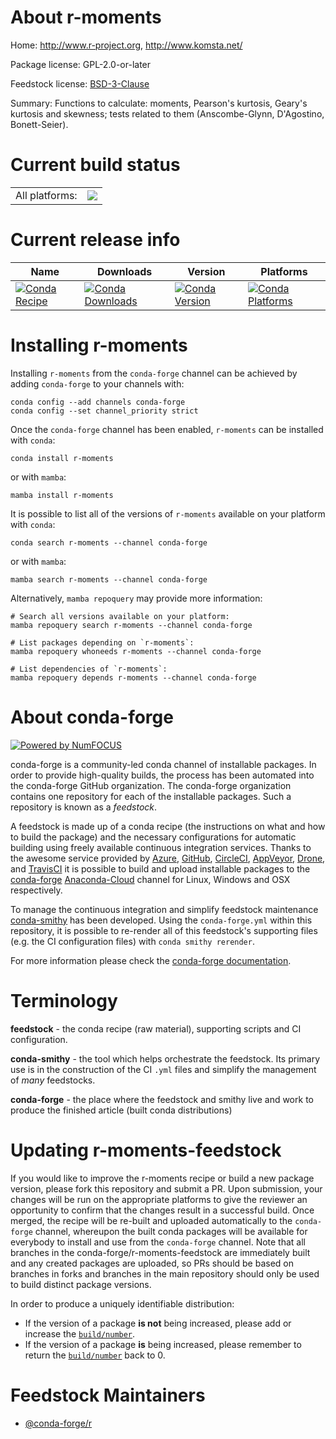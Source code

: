 About r-moments
===============

Home: http://www.r-project.org, http://www.komsta.net/

Package license: GPL-2.0-or-later

Feedstock license: [BSD-3-Clause](https://github.com/conda-forge/r-moments-feedstock/blob/main/LICENSE.txt)

Summary: Functions to calculate: moments, Pearson's kurtosis, Geary's kurtosis and skewness; tests related to them (Anscombe-Glynn, D'Agostino, Bonett-Seier).

Current build status
====================


<table><tr><td>All platforms:</td>
    <td>
      <a href="https://dev.azure.com/conda-forge/feedstock-builds/_build/latest?definitionId=1374&branchName=main">
        <img src="https://dev.azure.com/conda-forge/feedstock-builds/_apis/build/status/r-moments-feedstock?branchName=main">
      </a>
    </td>
  </tr>
</table>

Current release info
====================

| Name | Downloads | Version | Platforms |
| --- | --- | --- | --- |
| [![Conda Recipe](https://img.shields.io/badge/recipe-r--moments-green.svg)](https://anaconda.org/conda-forge/r-moments) | [![Conda Downloads](https://img.shields.io/conda/dn/conda-forge/r-moments.svg)](https://anaconda.org/conda-forge/r-moments) | [![Conda Version](https://img.shields.io/conda/vn/conda-forge/r-moments.svg)](https://anaconda.org/conda-forge/r-moments) | [![Conda Platforms](https://img.shields.io/conda/pn/conda-forge/r-moments.svg)](https://anaconda.org/conda-forge/r-moments) |

Installing r-moments
====================

Installing `r-moments` from the `conda-forge` channel can be achieved by adding `conda-forge` to your channels with:

```
conda config --add channels conda-forge
conda config --set channel_priority strict
```

Once the `conda-forge` channel has been enabled, `r-moments` can be installed with `conda`:

```
conda install r-moments
```

or with `mamba`:

```
mamba install r-moments
```

It is possible to list all of the versions of `r-moments` available on your platform with `conda`:

```
conda search r-moments --channel conda-forge
```

or with `mamba`:

```
mamba search r-moments --channel conda-forge
```

Alternatively, `mamba repoquery` may provide more information:

```
# Search all versions available on your platform:
mamba repoquery search r-moments --channel conda-forge

# List packages depending on `r-moments`:
mamba repoquery whoneeds r-moments --channel conda-forge

# List dependencies of `r-moments`:
mamba repoquery depends r-moments --channel conda-forge
```


About conda-forge
=================

[![Powered by
NumFOCUS](https://img.shields.io/badge/powered%20by-NumFOCUS-orange.svg?style=flat&colorA=E1523D&colorB=007D8A)](https://numfocus.org)

conda-forge is a community-led conda channel of installable packages.
In order to provide high-quality builds, the process has been automated into the
conda-forge GitHub organization. The conda-forge organization contains one repository
for each of the installable packages. Such a repository is known as a *feedstock*.

A feedstock is made up of a conda recipe (the instructions on what and how to build
the package) and the necessary configurations for automatic building using freely
available continuous integration services. Thanks to the awesome service provided by
[Azure](https://azure.microsoft.com/en-us/services/devops/), [GitHub](https://github.com/),
[CircleCI](https://circleci.com/), [AppVeyor](https://www.appveyor.com/),
[Drone](https://cloud.drone.io/welcome), and [TravisCI](https://travis-ci.com/)
it is possible to build and upload installable packages to the
[conda-forge](https://anaconda.org/conda-forge) [Anaconda-Cloud](https://anaconda.org/)
channel for Linux, Windows and OSX respectively.

To manage the continuous integration and simplify feedstock maintenance
[conda-smithy](https://github.com/conda-forge/conda-smithy) has been developed.
Using the ``conda-forge.yml`` within this repository, it is possible to re-render all of
this feedstock's supporting files (e.g. the CI configuration files) with ``conda smithy rerender``.

For more information please check the [conda-forge documentation](https://conda-forge.org/docs/).

Terminology
===========

**feedstock** - the conda recipe (raw material), supporting scripts and CI configuration.

**conda-smithy** - the tool which helps orchestrate the feedstock.
                   Its primary use is in the construction of the CI ``.yml`` files
                   and simplify the management of *many* feedstocks.

**conda-forge** - the place where the feedstock and smithy live and work to
                  produce the finished article (built conda distributions)


Updating r-moments-feedstock
============================

If you would like to improve the r-moments recipe or build a new
package version, please fork this repository and submit a PR. Upon submission,
your changes will be run on the appropriate platforms to give the reviewer an
opportunity to confirm that the changes result in a successful build. Once
merged, the recipe will be re-built and uploaded automatically to the
`conda-forge` channel, whereupon the built conda packages will be available for
everybody to install and use from the `conda-forge` channel.
Note that all branches in the conda-forge/r-moments-feedstock are
immediately built and any created packages are uploaded, so PRs should be based
on branches in forks and branches in the main repository should only be used to
build distinct package versions.

In order to produce a uniquely identifiable distribution:
 * If the version of a package **is not** being increased, please add or increase
   the [``build/number``](https://docs.conda.io/projects/conda-build/en/latest/resources/define-metadata.html#build-number-and-string).
 * If the version of a package **is** being increased, please remember to return
   the [``build/number``](https://docs.conda.io/projects/conda-build/en/latest/resources/define-metadata.html#build-number-and-string)
   back to 0.

Feedstock Maintainers
=====================

* [@conda-forge/r](https://github.com/conda-forge/r/)

